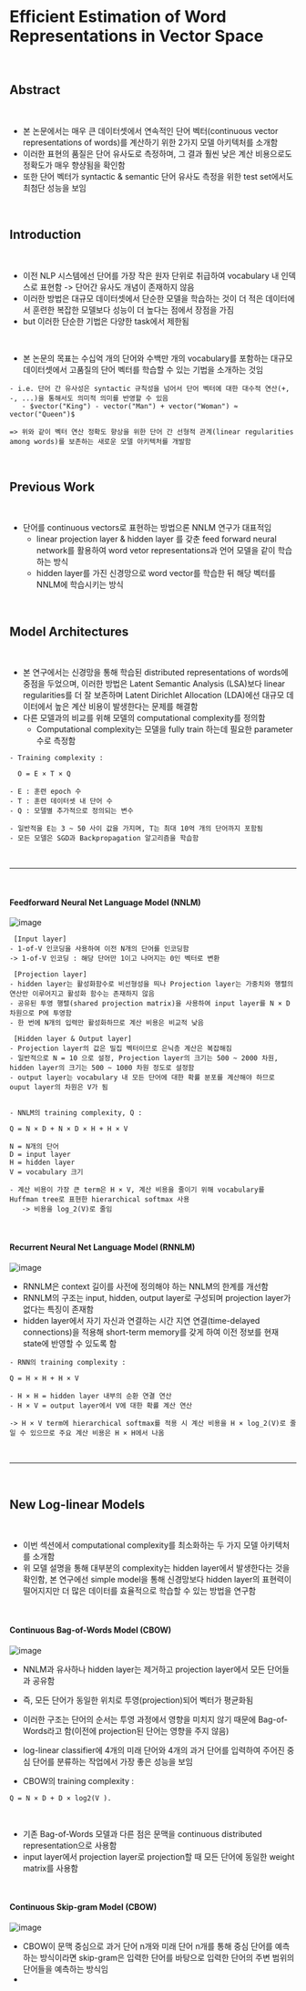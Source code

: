 # Efficient Estimation of Word Representations in Vector Space

<br>

## Abstract

<br>

- 본 논문에서는 매우 큰 데이터셋에서 연속적인 단어 벡터(continuous vector representations of words)를 계산하기 위한 2가지 모델 아키텍처를 소개함
- 이러한 표현의 품질은 단어 유사도로 측정하며, 그 결과 훨씬 낮은 계산 비용으로도 정확도가 매우 향샹됨을 확인함
- 또한 단어 벡터가 syntactic & semantic 단어 유사도 측정을 위한 test set에서도 최첨단 성능을 보임

<br>

## Introduction

<br>

- 이전 NLP 시스템에선 단어를 가장 작은 원자 단위로 취급하여 vocabulary 내 인덱스로 표현함 -> 단어간 유사도 개념이 존재하지 않음
- 이러한 방법은 대규모 데이터셋에서 단순한 모델을 학습하는 것이 더 적은 데이터에서 훈련한 복잡한 모델보다 성능이 더 높다는 점에서 장점을 가짐
- but 이러한 단순한 기법은 다양한 task에서 제한됨

<br>

- 본 논문의 목표는 수십억 개의 단어와 수백만 개의 vocabulary를 포함하는 대규모 데이터셋에서 고품질의 단어 벡터를 학습할 수 있는 기법을 소개하는 것임
```
- i.e. 단어 간 유사성은 syntactic 규칙성을 넘어서 단어 벡터에 대한 대수적 연산(+, -, ...)을 통해서도 의미적 의미를 반영할 수 있음
   - $vector("King") - vector("Man") + vector("Woman") ≈ vector("Queen")$

=> 위와 같이 벡터 연산 정확도 향상을 위한 단어 간 선형적 관계(linear regularities among words)를 보존하는 새로운 모델 아키텍처를 개발함
```

<br>

##  Previous Work

<br>

- 단어를 continuous vectors로 표현하는 방법으론 NNLM 연구가 대표적임
  - linear projection layer & hidden layer 를 갖춘 feed forward neural network를 활용하여 word vetor representations과 언어 모델을 같이 학습하는 방식
  - hidden layer를 가진 신경망으로 word vector를 학습한 뒤 해당 벡터를 NNLM에 학습시키는 방식

<br>

##  Model Architectures

<br>

- 본 연구에서는 신경망을 통해 학습된 distributed representations of words에 중점을 두었으며, 이러한 방법은 Latent Semantic Analysis (LSA)보다 linear regularities를 더 잘 보존하며 Latent Dirichlet Allocation (LDA)에선 대규모 데이터에서 높은 계산 비용이 발생한다는 문제를 해결함
- 다른 모델과의 비교를 위해 모델의 computational complexity를 정의함
  - Computational complexity는 모델을 fully train 하는데 필요한 parameter 수로 측정함

```
- Training complexity :

  O = E × T × Q

- E : 훈련 epoch 수
- T : 훈련 데이터셋 내 단어 수
- Q : 모델별 추가적으로 정의되는 변수

- 일반적을 E는 3 ~ 50 사이 값을 가지며, T는 최대 10억 개의 단어까지 포함됨
- 모든 모델은 SGD과 Backpropagation 알고리즘을 학습함
```

<br>

---

<br>

####  Feedforward Neural Net Language Model (NNLM)

![image](https://github.com/user-attachments/assets/db5acdcc-8f55-40b3-954f-7fea6abc6cd0)


```
 [Input layer]
- 1-of-V 인코딩을 사용하여 이전 N개의 단어를 인코딩함
-> 1-of-V 인코딩 : 해당 단어만 1이고 나머지는 0인 벡터로 변환

 [Projection layer]
- hidden layer는 활성화함수로 비선형성을 띄나 Projection layer는 가중치와 행렬의 연산만 이루어지고 활성화 함수는 존재하지 않음
- 공유된 투영 행렬(shared projection matrix)을 사용하여 input layer를 N × D 차원으로 P에 투영함
- 한 번에 N개의 입력만 활성화하므로 계산 비용은 비교적 낮음

 [Hidden layer & Output layer]
- Projection layer의 값은 밀집 벡터이므로 은닉층 계산은 복잡해짐
- 일반적으로 N = 10 으로 설정, Projection layer의 크기는 500 ~ 2000 차원, hidden layer의 크기는 500 ~ 1000 차원 정도로 설정함
- output layer는 vocabulary 내 모든 단어에 대한 확률 분포를 계산해야 하므로 ouput layer의 차원은 V가 됨


- NNLM의 training complexity, Q :

Q = N × D + N × D × H + H × V

N = N개의 단어
D = input layer
H = hidden layer
V = vocabulary 크기

- 계산 비용이 가장 큰 term은 H × V, 계산 비용을 줄이기 위해 vocabulary를 Huffman tree로 표현한 hierarchical softmax 사용
   -> 비용을 log_2(V)로 줄임
```


<br>

####  Recurrent Neural Net Language Model (RNNLM)

![image](https://github.com/user-attachments/assets/55b42a90-22e1-4f94-8e60-894b1ea926c9)

- RNNLM은 context 길이를 사전에 정의해야 하는 NNLM의 한계를 개선함
- RNNLM의 구조는 input, hidden, output layer로 구성되며 projection layer가 없다는 특징이 존재함
- hidden layer에서 자기 자신과 연결하는 시간 지연 연결(time-delayed connections)을 적용해 short-term memory를 갖게 하여 이전 정보를 현재 state에 반영할 수 있도록 함

```
- RNN의 training complexity :

Q = H × H + H × V

- H × H = hidden layer 내부의 순환 연결 연산
- H × V = output layer에서 V에 대한 확률 계산 연산

-> H × V term에 hierarchical softmax를 적용 시 계산 비용을 H × log_2(V)로 줄일 수 있으므로 주요 계산 비용은 H × H에서 나옴
```



<br>

---

<br>

## New Log-linear Models

<br>

- 이번 섹션에서 computational complexity를 최소화하는 두 가지 모델 아키텍처를 소개함
- 위 모델 설명을 통해 대부분의 complexity는 hidden layer에서 발생한다는 것을 확인함, 본 연구에선 simple model을 통해 신경망보다 hidden layer의 표현력이 떨어지지만 더 많은 데이터를 효율적으로 학습할 수 있는 방법을 연구함

<br>

####  Continuous Bag-of-Words Model (CBOW)

![image](https://github.com/user-attachments/assets/ffe7642b-f038-40ec-a095-435a48c3e0d2)

- NNLM과 유사하나 hidden layer는 제거하고 projection layer에서 모든 단어들과 공유함
- 즉, 모든 단어가 동일한 위치로 투영(projection)되어 벡터가 평균화됨
- 이러한 구조는 단어의 순서는 투영 과정에서 영향을 미치지 않기 때문에 Bag-of-Words라고 함(이전에 projection된 단어는 영향을 주지 않음)

- log-linear classifier에 4개의 미래 단어와 4개의 과거 단어를 입력하여 주어진 중심 단어를 분류하는 작업에서 가장 좋은 성능을 보임

- CBOW의 training complexity :
```
Q = N × D + D × log2(V ).
```

<br>

- 기존 Bag-of-Words 모델과 다른 점은 문맥을 continuous distributed representation으로 사용함
- input layer에서 projection layer로 projection할 때 모든 단어에 동일한 weight matrix를 사용함


<br>

####  Continuous Skip-gram Model (CBOW)

![image](https://github.com/user-attachments/assets/f4808a64-532f-4acc-ac5a-92e4ff38dba2)

- CBOW이 문맥 중심으로 과거 단어 n개와 미래 단어 n개를 통해 중심 단어를 예측하는 방식이라면 skip-gram은 입력한 단어를 바탕으로 입력한 단어의 주변 범위의 단어들을 예측하는 방식임
- 
